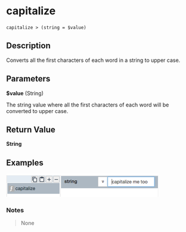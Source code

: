# capitalize

	capitalize > (string = $value)

## Description

Converts all the first characters of each word in a string to upper case.

## Parameters

**$value** (String)

The string value where all the first characters of each word will be converted to upper case.

## Return Value

**String**

## Examples

![](capitalize.png?raw=true)

### Notes
> None

